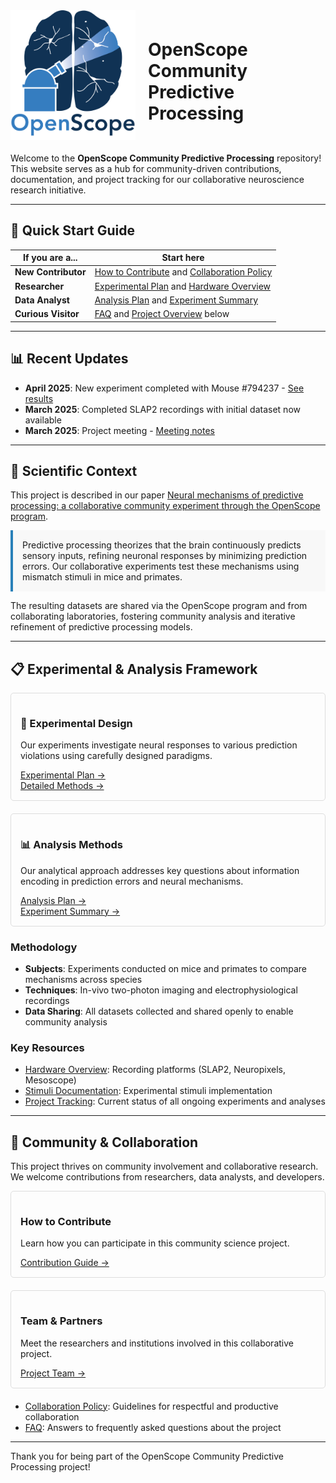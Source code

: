 <div style="display: flex; align-items: center; margin-bottom: 20px;">
    <img src="img/openscope_logo.png" alt="OpenScope Logo" style="width: 200px; margin-right: 20px;">
    <h1>OpenScope Community Predictive Processing</h1>
</div>

Welcome to the **OpenScope Community Predictive Processing** repository! This website serves as a hub for community-driven contributions, documentation, and project tracking for our collaborative neuroscience research initiative.

---

## 🚀 Quick Start Guide

| If you are a... | Start here |
|-----------------|------------|
| **New Contributor** | [How to Contribute](how_to_contribute.md) and [Collaboration Policy](collaboration-policy.md) |
| **Researcher** | [Experimental Plan](experimental-plan.md) and [Hardware Overview](hardware-overview.md) |
| **Data Analyst** | [Analysis Plan](analysis-plan.md) and [Experiment Summary](experiment-summary.md) |
| **Curious Visitor** | [FAQ](faq.md) and [Project Overview](#scientific-context) below |

---

## 📊 Recent Updates

- **April 2025**: New experiment completed with Mouse #794237 - [See results](experiments/allen_institute_794237_2025-04-03.md)
- **March 2025**: Completed SLAP2 recordings with initial dataset now available
- **March 2025**: Project meeting - [Meeting notes](meetings/2024-04-21.md)

---

## 🧠 Scientific Context

This project is described in our paper [Neural mechanisms of predictive processing: a collaborative community experiment through the OpenScope program](https://arxiv.org/abs/2504.09614).

<div style="background-color: #f8f8f8; padding: 15px; border-left: 4px solid #2980b9; margin: 10px 0;">
Predictive processing theorizes that the brain continuously predicts sensory inputs, refining neuronal responses by minimizing prediction errors. Our collaborative experiments test these mechanisms using mismatch stimuli in mice and primates.
</div>

The resulting datasets are shared via the OpenScope program and from collaborating laboratories, fostering community analysis and iterative refinement of predictive processing models.

---

## 📋 Experimental & Analysis Framework

<div style="display: flex; flex-wrap: wrap; gap: 20px; margin-bottom: 20px;">
    <div style="flex: 1; min-width: 300px; border: 1px solid #ddd; padding: 15px; border-radius: 5px;">
        <h3>📝 Experimental Design</h3>
        <p>Our experiments investigate neural responses to various prediction violations using carefully designed paradigms.</p>
        <a href="experimental-plan.md">Experimental Plan →</a><br>
        <a href="detailed-experimental-plan.md">Detailed Methods →</a>
    </div>
    <div style="flex: 1; min-width: 300px; border: 1px solid #ddd; padding: 15px; border-radius: 5px;">
        <h3>📊 Analysis Methods</h3>
        <p>Our analytical approach addresses key questions about information encoding in prediction errors and neural mechanisms.</p>
        <a href="analysis-plan.md">Analysis Plan →</a><br>
        <a href="experiment-summary.md">Experiment Summary →</a>
    </div>
</div>

### Methodology

- **Subjects**: Experiments conducted on mice and primates to compare mechanisms across species
- **Techniques**: In-vivo two-photon imaging and electrophysiological recordings
- **Data Sharing**: All datasets collected and shared openly to enable community analysis

### Key Resources

- [Hardware Overview](hardware-overview.md): Recording platforms (SLAP2, Neuropixels, Mesoscope)
- [Stimuli Documentation](stimuli/bonsai_instructions.md): Experimental stimuli implementation
- [Project Tracking](project-tracking.md): Current status of all ongoing experiments and analyses

---

## 👥 Community & Collaboration

This project thrives on community involvement and collaborative research. We welcome contributions from researchers, data analysts, and developers.

<div style="display: flex; flex-wrap: wrap; gap: 20px; margin-bottom: 20px;">
    <div style="flex: 1; min-width: 300px; border: 1px solid #ddd; padding: 15px; border-radius: 5px;">
        <h3>How to Contribute</h3>
        <p>Learn how you can participate in this community science project.</p>
        <a href="how_to_contribute.md">Contribution Guide →</a>
    </div>
    <div style="flex: 1; min-width: 300px; border: 1px solid #ddd; padding: 15px; border-radius: 5px;">
        <h3>Team & Partners</h3>
        <p>Meet the researchers and institutions involved in this collaborative project.</p>
        <a href="people.md">Project Team →</a>
    </div>
</div>

- [Collaboration Policy](collaboration-policy.md): Guidelines for respectful and productive collaboration
- [FAQ](faq.md): Answers to frequently asked questions about the project

---

Thank you for being part of the OpenScope Community Predictive Processing project!